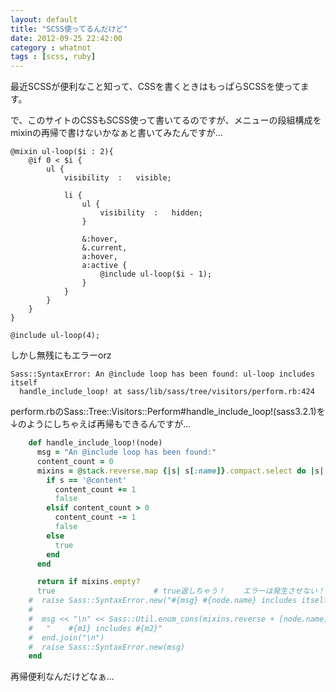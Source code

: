 ```yaml
---
layout: default
title: "SCSS使ってるんだけど"
date: 2012-09-25 22:42:00
category : whatnot
tags : [scss, ruby]
---
```

最近SCSSが便利なこと知って、CSSを書くときはもっぱらSCSSを使ってます。

で、このサイトのCSSもSCSS使って書いてるのですが、メニューの段組構成をmixinの再帰で書けないかなぁと書いてみたんですが...


	@mixin ul-loop($i : 2){
		@if 0 < $i {
			ul {
				visibility	:	visible;

				li {
					ul {
						visibility	:	hidden;
					}

					&:hover,
					&.current,
					a:hover,
					a:active {
						@include ul-loop($i - 1);
					}
				}
			}
		}
	}

	@include ul-loop(4);



しかし無残にもエラーorz

	Sass::SyntaxError: An @include loop has been found: ul-loop includes itself
	  handle_include_loop! at sass/lib/sass/tree/visitors/perform.rb:424


perform.rbのSass::Tree::Visitors::Perform#handle_include_loop!(sass3.2.1)を↓のようにしちゃえば再帰もできるんですが...

```ruby
	def handle_include_loop!(node)
	  msg = "An @include loop has been found:"
	  content_count = 0
	  mixins = @stack.reverse.map {|s| s[:name]}.compact.select do |s|
		if s == '@content'
		  content_count += 1
		  false
		elsif content_count > 0
		  content_count -= 1
		  false
		else
		  true
		end
	  end

	  return if mixins.empty?
	  true						# true返しちゃう！	エラーは発生させない！
	#  raise Sass::SyntaxError.new("#{msg} #{node.name} includes itself") if mixins.size == 1
	#
	#  msg << "\n" << Sass::Util.enum_cons(mixins.reverse + [node.name], 2).map do |m1, m2|
	#	"    #{m1} includes #{m2}"
	#  end.join("\n")
	#  raise Sass::SyntaxError.new(msg)
	end
```


再帰便利なんだけどなぁ...
